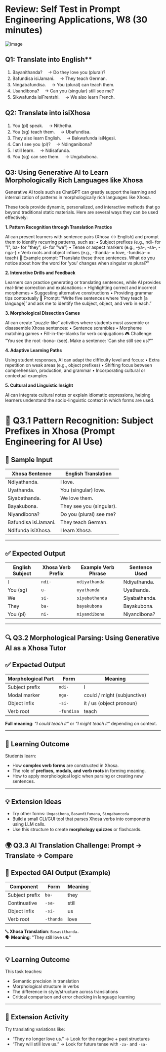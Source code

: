 # Review: Self Test in Prompt Engineering Applications, W8 (30 minutes)

![image](https://github.com/user-attachments/assets/229e739b-b692-4ec6-bd1d-f3bb549935a1)

## Q1: Translate into English**

1.	Bayanithanda?
　→ Do they love you (plural)?
2.	Bafundisa isiJamani.
　→ They teach German.
3.	Ningabafundisa.
　→ You (plural) can teach them.
4.	Usandibona?
　→ Can you (singular) still see me?
5.	Sikwafunda isiFrentshi.
　→ We also learn French.

## Q2: Translate into isiXhosa

1.	You (pl) speak.
　→ Nithetha.
2.	You (sg) teach them.
　→ Ubafundisa.
3.	They also learn English.
　→ Bakwafunda isiNgesi.
4.	Can I see you (pl)?
　→ Ndinganibona?
5.	I still learn.
　→ Ndisafunda.
6.	You (sg) can see them.
　→ Ungababona.

## Q3: Using Generative AI to Learn Morphologically Rich Languages like Xhosa

Generative AI tools such as ChatGPT can greatly support the learning and internalization of patterns in morphologically rich languages like Xhosa. 

These tools provide dynamic, personalized, and interactive methods that go beyond traditional static materials. Here are several ways they can be used effectively:

**1. Pattern Recognition through Translation Practice**

AI can present learners with sentence pairs (Xhosa ↔ English) and prompt them to identify recurring patterns, such as:
•	Subject prefixes (e.g., ndi- for "I", ba- for "they", si- for "we")
•	Tense or aspect markers (e.g., -ya-, -sa-, -nga-)
•	Verb roots and object infixes (e.g., -thanda- = love, -fundisa- = teach)
🧠 Example prompt:
"Translate these three sentences. What do you notice about how the word for 'you' changes when singular vs plural?"

**2. Interactive Drills and Feedback**

Learners can practice generating or translating sentences, while AI provides real-time correction and explanations:
•	Highlighting correct and incorrect morphemes
•	Suggesting alternative constructions
•	Providing grammar tips contextually
💬 Prompt:
“Write five sentences where ‘they teach [a language]’ and ask me to identify the subject, object, and verb in each.”

**3. Morphological Dissection Games**

AI can create "puzzle-like" activities where students must assemble or disassemble Xhosa sentences:
•	Sentence scrambles
•	Morpheme matching games
•	Fill-in-the-blanks for verb conjugations
🎮 Challenge:
“You see the root -bona- (see). Make a sentence: ‘Can she still see us?’”

**4. Adaptive Learning Paths**

Using student responses, AI can adapt the difficulty level and focus:
•	Extra repetition on weak areas (e.g., object prefixes)
•	Shifting focus between comprehension, production, and grammar
•	Incorporating cultural or contextual examples

**5. Cultural and Linguistic Insight**

AI can integrate cultural notes or explain idiomatic expressions, helping learners understand the socio-linguistic context in which forms are used.

# 🧠 Q3.1 Pattern Recognition: Subject Prefixes in Xhosa (Prompt Engineering for AI Use)
## 📝 Sample Input

| Xhosa Sentence            | English Translation           |
|---------------------------|-------------------------------|
| Ndiyathanda.              | I love.                       |
| Uyathanda.                | You (singular) love.          |
| Siyabathanda.             | We love them.                 |
| Bayakubona.               | They see you (singular).      |
| Niyandibona?              | Do you (plural) see me?       |
| Bafundisa isiJamani.      | They teach German.            |
| Ndifunda isiXhosa.        | I learn Xhosa.                |

---

## ✅ Expected Output

| English Subject | Xhosa Verb Prefix | Example Verb Phrase | Sentence Used       |
|-----------------|-------------------|----------------------|----------------------|
| I               | `ndi-`            | `ndiyathanda`        | Ndiyathanda.         |
| You (sg)        | `u-`              | `uyathanda`          | Uyathanda.           |
| We              | `si-`             | `siyabathanda`       | Siyabathanda.        |
| They            | `ba-`             | `bayakubona`         | Bayakubona.          |
| You (pl)        | `ni-`             | `niyandibona`        | Niyandibona?         |

---

## 🔍 Q3.2 Morphological Parsing: Using Generative AI as a Xhosa Tutor
## ✅ Expected Output

| Morphological Part | Form         | Meaning                     |
|--------------------|--------------|-----------------------------|
| Subject prefix     | `ndi-`       | I                           |
| Modal marker       | `nga-`       | could / might (subjunctive)|
| Object infix       | `-si-`       | it / us (object pronoun)    |
| Verb root          | `-fundisa`   | teach                       |

**Full meaning**: _“I could teach it”_ or _“I might teach it”_ depending on context.

---

## 🧠 Learning Outcome

Students learn:
- How **complex verb forms** are constructed in Xhosa.
- The role of **prefixes, modals, and verb roots** in forming meaning.
- How to apply morphological logic when parsing or creating new sentences.

---

## 💡 Extension Ideas

- Try other forms: `Ungasibona`, `Basandifumana`, `Singabanceda`
- Build a small CLI/GUI tool that parses Xhosa verbs into components using LLM calls.
- Use this structure to create **morphology quizzes** or flashcards.

## 🌍 Q3.3 AI Translation Challenge: Prompt → Translate → Compare
## 📝 Expected GAI Output (Example)

| Component         | Form        | Meaning                      |
|------------------|-------------|------------------------------|
| Subject prefix    | `ba-`       | they                         |
| Continuative      | `-sa-`      | still                        |
| Object infix      | `-si-`      | us                           |
| Verb root         | `-thanda`   | love                         |

🔤 **Xhosa Translation**: `Basasithanda.`  
🗣️ **Meaning**: "They still love us."

---

## 💡 Learning Outcome

This task teaches:
- Semantic precision in translation  
- Morphological structure in verbs  
- The difference in style/structure across translations  
- Critical comparison and error checking in language learning

---

## 🧠 Extension Activity

Try translating variations like:
- “They no longer love us.” → Look for the negative + past structures  
- “They will still love us.” → Look for future tense with `-za-` and `-sa-`






















